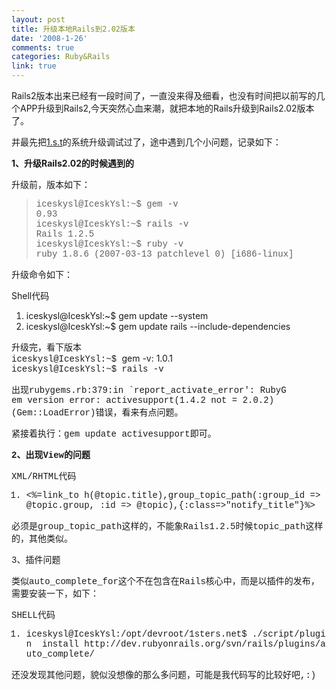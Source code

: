 ```yaml
---
layout: post
title: 升级本地Rails到2.02版本
date: '2008-1-26'
comments: true
categories: Ruby&Rails
link: true
---
```

<p>Rails2版本出来已经有一段时间了，一直没来得及细看，也没有时间把以前写的几个APP升级到Rails2,今天突然心血来潮，就把本地的Rails升级到Rails2.02版本了。</p>
<p>并最先把<a href="http://www.1sters.net/">1.s.t</a>的系统升级调试过了，途中遇到几个小问题，记录如下：</p>
<p><strong>1、升级Rails2.02的时候遇到的</strong></p>
<p>升级前，版本如下：</p>
<blockquote><font face="Courier New">iceskysl@IceskYsl:~$ gem -v</font><br />
<font face="Courier New">0.93</font><br />
<font face="Courier New">iceskysl@IceskYsl:~$ rails -v</font><br />
<font face="Courier New">Rails 1.2.5</font><br />
<font face="Courier New">iceskysl@IceskYsl:~$ ruby -v</font><br />
<font face="Courier New">ruby 1.8.6 (2007-03-13 patchlevel 0) [i686-linux]</font><br />
</blockquote>
<p>升级命令如下：</p>
<p>
<div class="codeText">
<div class="codeHead">Shell代码</div>
<ol start="1" class="dp-rb">
    <li class="alt"><span><span>iceskysl</span><span class="variable">@IceskYsl</span><span>:~$&nbsp;gem&nbsp;update&nbsp;--system&nbsp;&nbsp;</span></span></li>
    <li class=""><span>iceskysl<span class="variable">@IceskYsl</span><span>:~$&nbsp;gem&nbsp;update&nbsp;rails&nbsp;--include-dependencies&nbsp;&nbsp;&nbsp;</span></span></li>
</ol>
</div>
升级完，看下版本<br />
<font face="Courier New">iceskysl@IceskYsl:~$ </font>gem -v: 1.0.1<br />
<font face="Courier New">iceskysl@IceskYsl:~$ </font><font face="Courier New">rails -v</font></p>
<p><font face="Courier New">出现rubygems.rb:379:in `report_activate_error': RubyG<br />
em version error: activesupport(1.4.2 not = 2.0.2) (Gem::LoadError)错误，看来有点问题。</font></p>
<p><font face="Courier New">紧接着执行：</font><font face="Courier New">gem update activesupport即可。</font></p>
<p><strong><font face="Courier New">2、出现View的问题</font></strong></p>
<p><font face="Courier New">
<div class="codeText">
<div class="codeHead"><font>XML/RHTML代码</font></div>
<ol start="1" class="dp-xml"><font>
    <li class="alt"><span><span class="tag">&lt;</span><span>%=link_to&nbsp;h(@topic.title),group_topic_path(</span><span class="attribute">:group_id</span><span>&nbsp;=</span><span class="tag">&gt;</span><span>&nbsp;@topic.group,&nbsp;</span><span class="attribute">:id</span><span>&nbsp;=</span><span class="tag">&gt;</span><span>&nbsp;@topic),{</span><span class="attribute">:class</span><span>=</span><span class="tag">&gt;</span><span>&quot;notify_title&quot;}%</span><span class="tag">&gt;</span><span>&nbsp;&nbsp;</span></span></li>
    </font></ol>
    </div>
    必须是</font><font face="Courier New"><font><span><span>group_topic_path这样的，不能象Rails1.2.5时候</span></span></font></font><font face="Courier New"><font><span><span>topic_path这样的，其他类似。</span></span></font></font></p>
    <p><font face="Courier New"><font><span><span>3、插件问题</span></span></font></font></p>
    <p><font face="Courier New"><font><span><span>类似auto_complete_for这个不在包含在Rails核心中，而是以插件的发布，需要安装一下，如下：</span></span></font></font></p>
    <p><font face="Courier New"><font><span><span>
    <div class="codeText">
    <div class="codeHead">SHELL代码</div>
    <ol start="1" class="dp-xml">
        <li class="alt"><span><span>iceskysl@IceskYsl:/opt/devroot/1sters.net$&nbsp;./script/plugin&nbsp;&nbsp;install&nbsp;http://dev.rubyonrails.org/svn/rails/plugins/auto_complete/&nbsp;&nbsp;</span></span></li>
    </ol>
    </div>
    还没发现其他问题，貌似没想像的那么多问题，可能是我代码写的比较好吧,:)<br />
    </span></span></font></font></p>

